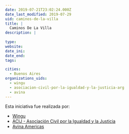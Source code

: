 ```yaml
---
date: 2019-07-21T23:02:24.000Z
date_last_modified: 2019-07-29
uid: caminos-de-la-villa
title: |
  Caminos De La Villa
description: |
  
type: 
website: 
date_ini: 
date_end: 
tags:

cities: 
  - Buenos Aires
organizations_uids:
  - wingu
  - asociacion-civil-por-la-igualdad-y-la-justicia-arg
  - avina
---
```


Esta iniciativa fue realizada por:

- [Wingu](/organizaciones/wingu)
- [ACIJ - Asociación Civil por la Igualdad y la Justicia](/organizaciones/asociacion-civil-por-la-igualdad-y-la-justicia-arg)
- [Avina Americas](/organizaciones/avina)
